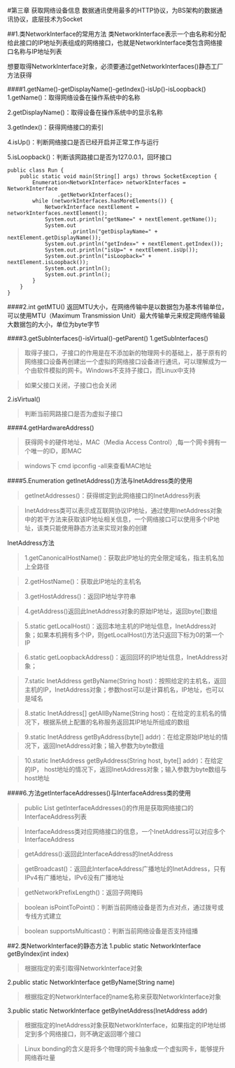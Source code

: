 #第三章 获取网络设备信息
数据通讯使用最多的HTTP协议，为BS架构的数据通讯协议，底层技术为Socket

##1.类NetworkInterface的常用方法
类NetworkInterface表示一个由名称和分配给此接口的IP地址列表组成的网络接口，也就是NetworkInterface类包含网络接口名称与IP地址列表

想要取得NetworkInterface对象，必须要通过getNetworkInterfaces()静态工厂方法获得

####1.getName()-getDisplayName()-getIndex()-isUp()-isLoopback()
1.getName()：取得网络设备在操作系统中的名称

2.getDisplayName()：取得设备在操作系统中的显示名称

3.getIndex()：获得网络接口的索引

4.isUp()：判断网络接口是否已经开启并正常工作与运行

5.isLoopback()：判断该网路接口是否为127.0.0.1，回环接口

	public class Run {
		public static void main(String[] args) throws SocketException {
			Enumeration<NetworkInterface> networkInterfaces = NetworkInterface
					.getNetworkInterfaces();
			while (networkInterfaces.hasMoreElements()) {
				NetworkInterface nextElement = networkInterfaces.nextElement();
				System.out.println("getName=" + nextElement.getName());
				System.out
						.println("getDisplayName=" + nextElement.getDisplayName());
				System.out.println("getIndex=" + nextElement.getIndex());
				System.out.println("isUp=" + nextElement.isUp());
				System.out.println("isLoopback=" + nextElement.isLoopback());
				System.out.println();
				System.out.println();
			}
		}
	}

####2.int getMTU()
返回MTU大小，在网络传输中是以数据包为基本传输单位，可以使用MTU（Maximum Transmission Unit）最大传输单元来规定网络传输最大数据包的大小，单位为byte字节

####3.getSubInterfaces()-isVirtual()-getParent()
1.getSubInterfaces()
>取得子接口，子接口的作用是在不添加新的物理网卡的基础上，基于原有的网络接口设备再创建出一个虚拟的网络接口设备进行通讯，可以理解成为一个由软件模拟的网卡。Windows不支持子接口，而Linux中支持

>如果父接口关闭，子接口也会关闭

2.isVirtual()
>判断当前网路接口是否为虚拟子接口

####4.getHardwareAddress()
>获得网卡的硬件地址，MAC（Media Access Control）,每一个网卡拥有一个唯一的ID，即MAC

>windows下 cmd ipconfig -all来查看MAC地址

####5.Enumeration<InetAddress> getInetAddress()方法与InetAddress类的使用
>getInetAddresses()：获得绑定到此网络接口的InetAddress列表

>InetAddress类可以表示成互联网协议IP地址，通过使用InetAddress对象中的若干方法来获取该IP地址相关信息，一个网络接口可以使用多个IP地址，该类只能使用静态方法来实现对象的创建

InetAddress方法
>1.getCanonicalHostName()：获取此IP地址的完全限定域名，指主机名加上全路径

>2.getHostName()：获取此IP地址的主机名

>3.getHostAddress()：返回IP地址字符串

>4.getAddress()返回此InetAddress对象的原始IP地址，返回byte[]数组

>5.static getLocalHost()：返回本地主机的IP地址信息，InetAddress对象；如果本机拥有多个IP，则getLocalHost()方法只返回下标为0的第一个IP

>6.static getLoopbackAddress()：返回回环的IP地址信息，InetAddress对象；

>7.static InetAddress getByName(String host)：按照给定的主机名，返回主机的IP，InetAddress对象；参数host可以是计算机名，IP地址，也可以是域名

>8.static InetAddress[] getAllByName(String host)：在给定的主机名的情况下，根据系统上配置的名称服务返回其IP地址所组成的数组

>9.static InetAddress getByAddress(byte[] addr)：在给定原始IP地址的情况下，返回InetAddress对象；输入参数为byte数组

>10.static InetAddress getByAddress(String host, byte[] addr)：在给定的IP， host地址的情况下，返回InetAddress对象；输入参数为byte数组与host地址

####6.方法getInterfaceAddresses()与InterfaceAddress类的使用
>public List<InterfaceAddress> getInterfaceAddresses()的作用是获取网络接口的InterfaceAddress列表

>InterfaceAddress类对应网络接口的信息，一个InetAddress可以对应多个InterfaceAddress

>getAddress():返回此InterfaceAddress的InetAddress

>getBroadcast()：返回此InterfaceAddress广播地址的InetAddress，只有IPv4有广播地址，IPv6没有广播地址

>getNetworkPrefixLength()：返回子网掩码

>boolean isPointToPoint()：判断当前网络设备是否为点对点，通过拨号或专线方式建立

>boolean supportsMulticast()：判断当前网络设备是否支持组播

##2.类NetworkInterface的静态方法
1.public static NetworkInterface getByIndex(int index)
>根据指定的索引取得NetworkInterface对象

2.public static NetworkInterface getByName(String name)
>根据指定的NetworkInterface的name名称来获取NetworkInterface对象

3.public static NetworkInterface getByInetAddress(InetAddress addr)
>根据指定的InetAddress对象获取NetworkInterface，如果指定的IP地址绑定到多个网络接口，则不确定返回哪个接口

>Linux bonding的含义是将多个物理的网卡抽象成一个虚拟网卡，能够提升网络吞吐量

